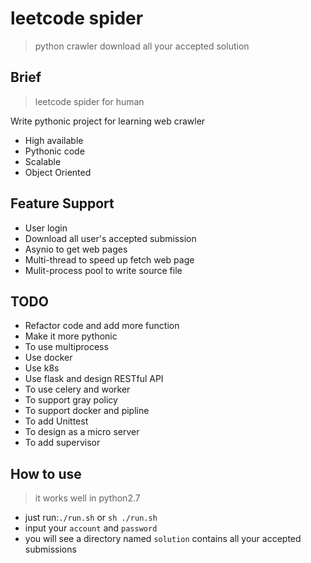 # leetcode spider

>python crawler download all your accepted solution

## Brief
> leetcode spider for human

Write pythonic project for learning web crawler

+ High available
+ Pythonic code
+ Scalable 
+ Object Oriented

## Feature Support

+ User login 
+ Download all user's accepted submission
+ Asynio to get web pages
+ Multi-thread to speed up fetch web page
+ Mulit-process pool to write source file

## TODO

+ Refactor code and add more function
+ Make it more pythonic
+ To use multiprocess
+ Use docker
+ Use k8s
+ Use flask and design RESTful API
+ To use celery and worker 
+ To support gray policy
+ To support docker and pipline
+ To add Unittest
+ To design as a micro server
+ To add supervisor

## How to use
>  it works well in python2.7

+ just run:`./run.sh` or `sh ./run.sh`  
+ input your `account` and `password`
+ you will see a directory named `solution` contains all your accepted submissions






